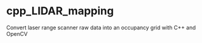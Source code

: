 # cpp_LIDAR_mapping
Convert laser range scanner raw data into an occupancy grid with C++ and OpenCV
